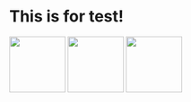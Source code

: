 # This is for test!

<img src="../img/clv.png" height="100"/>
<img src="img/clv.png" height="100"/>
<img src="~/img/clv.png" height="100"/>

